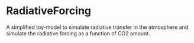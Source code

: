 # RadiativeForcing

A simplified toy-model to simulate radiative transfer in the atmosphere and simulate the radiative forcing as a function of CO2 amount.
